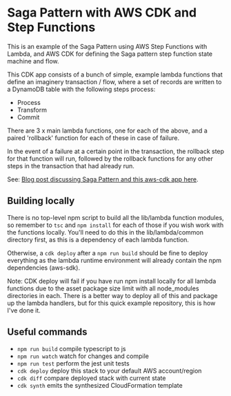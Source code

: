 # Saga Pattern with AWS CDK and Step Functions

This is an example of the Saga Pattern using AWS Step Functions with Lambda, and AWS CDK for defining the Saga pattern step function state machine and flow.

This CDK app consists of a bunch of simple, example lambda functions that define an imaginery transaction / flow, where a set of records are written to a DynamoDB table with the following steps process:

* Process
* Transform
* Commit

There are 3 x main lambda functions, one for each of the above, and a paired 'rollback' function for each of these in case of failure.

In the event of a failure at a certain point in the transaction, the rollback step for that function will run, followed by the rollback functions for any other steps in the transaction that had already run.

See: [Blog post discussing Saga Pattern and this aws-cdk app here](https://www.shogan.co.uk/aws/saga-pattern-with-aws-cdk-lambda-and-step-functions/).

## Building locally

There is no top-level npm script to build all the lib/lambda function modules, so remember to `tsc` and `npm install` for each of those if you wish work with the functions locally. You'll need to do this in the lib/lambda/common directory first, as this is a dependency of each lambda function.

Otherwise, a `cdk deploy` after a `npm run build` should be fine to deploy everything as the lambda runtime environment will already contain the npm dependencies (aws-sdk).

Note: CDK deploy will fail if you have run npm install locally for all lambda functions due to the asset package size limit with all node_modules directories in each. There is a better way to deploy all of this and package up the lambda handlers, but for this quick example repository, this is how I've done it.

## Useful commands

 * `npm run build`   compile typescript to js
 * `npm run watch`   watch for changes and compile
 * `npm run test`    perform the jest unit tests
 * `cdk deploy`      deploy this stack to your default AWS account/region
 * `cdk diff`        compare deployed stack with current state
 * `cdk synth`       emits the synthesized CloudFormation template

